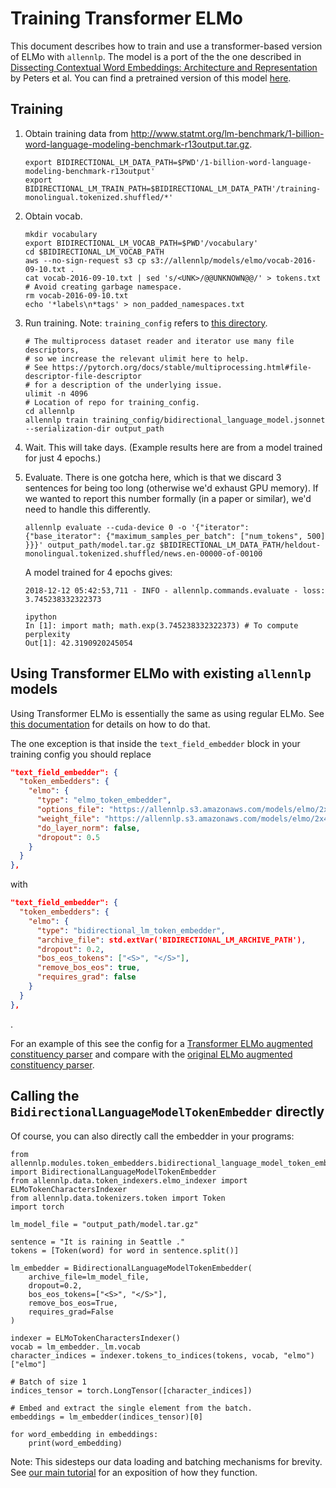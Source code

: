 # Training Transformer ELMo

This document describes how to train and use a transformer-based version of ELMo with `allennlp`. The model is a port of the the one described in [Dissecting Contextual Word Embeddings: Architecture and Representation](https://www.semanticscholar.org/paper/4dc99343fdc57cf974746e9549c6ee56f013cee5) by Peters et al. You can find a pretrained version of this model [here](https://allennlp.s3.amazonaws.com/models/transformer-elmo-2019.01.10.tar.gz).

## Training

1. Obtain training data from http://www.statmt.org/lm-benchmark/1-billion-word-language-modeling-benchmark-r13output.tar.gz.
    ```
    export BIDIRECTIONAL_LM_DATA_PATH=$PWD'/1-billion-word-language-modeling-benchmark-r13output'
    export BIDIRECTIONAL_LM_TRAIN_PATH=$BIDIRECTIONAL_LM_DATA_PATH'/training-monolingual.tokenized.shuffled/*'
    ```
2. Obtain vocab.
    ```
    mkdir vocabulary
    export BIDIRECTIONAL_LM_VOCAB_PATH=$PWD'/vocabulary'
    cd $BIDIRECTIONAL_LM_VOCAB_PATH
    aws --no-sign-request s3 cp s3://allennlp/models/elmo/vocab-2016-09-10.txt .
    cat vocab-2016-09-10.txt | sed 's/<UNK>/@@UNKNOWN@@/' > tokens.txt
    # Avoid creating garbage namespace.
    rm vocab-2016-09-10.txt
    echo '*labels\n*tags' > non_padded_namespaces.txt
    ```
3. Run training. Note: `training_config` refers to [this directory](../../training_config).
    ```
    # The multiprocess dataset reader and iterator use many file descriptors,
    # so we increase the relevant ulimit here to help.
    # See https://pytorch.org/docs/stable/multiprocessing.html#file-descriptor-file-descriptor
    # for a description of the underlying issue.
    ulimit -n 4096
    # Location of repo for training_config.
    cd allennlp
    allennlp train training_config/bidirectional_language_model.jsonnet --serialization-dir output_path
    ```
4. Wait. This will take days. (Example results here are from a model trained for just 4 epochs.)
5. Evaluate. There is one gotcha here, which is that we discard 3 sentences for being too long (otherwise we'd exhaust GPU memory). If we wanted to report this number formally (in a paper or similar), we'd need to handle this differently.
    ```
    allennlp evaluate --cuda-device 0 -o '{"iterator": {"base_iterator": {"maximum_samples_per_batch": ["num_tokens", 500] }}}' output_path/model.tar.gz $BIDIRECTIONAL_LM_DATA_PATH/heldout-monolingual.tokenized.shuffled/news.en-00000-of-00100
    ```

    A model trained for 4 epochs gives:
    ```
    2018-12-12 05:42:53,711 - INFO - allennlp.commands.evaluate - loss: 3.745238332322373

    ipython
    In [1]: import math; math.exp(3.745238332322373) # To compute perplexity
    Out[1]: 42.3190920245054
    ```

## Using Transformer ELMo with existing `allennlp` models

Using Transformer ELMo is essentially the same as using regular ELMo. See [this documentation](elmo.md#using-elmo-with-existing-allennlp-models) for details on how to do that.

The one exception is that inside the `text_field_embedder` block in your training config you should replace

```json
"text_field_embedder": {
  "token_embedders": {
    "elmo": {
      "type": "elmo_token_embedder",
      "options_file": "https://allennlp.s3.amazonaws.com/models/elmo/2x4096_512_2048cnn_2xhighway/elmo_2x4096_512_2048cnn_2xhighway_options.json",
      "weight_file": "https://allennlp.s3.amazonaws.com/models/elmo/2x4096_512_2048cnn_2xhighway/elmo_2x4096_512_2048cnn_2xhighway_weights.hdf5",
      "do_layer_norm": false,
      "dropout": 0.5
    }
  }
},
```

with

```json
"text_field_embedder": {
  "token_embedders": {
    "elmo": {
      "type": "bidirectional_lm_token_embedder",
      "archive_file": std.extVar('BIDIRECTIONAL_LM_ARCHIVE_PATH'),
      "dropout": 0.2,
      "bos_eos_tokens": ["<S>", "</S>"],
      "remove_bos_eos": true,
      "requires_grad": false
    }
  }
},
```
.

For an example of this see the config for a [Transformer ELMo augmented constituency parser](../../training_config/constituency_parser_transformer_elmo.jsonnet) and compare with the [original ELMo augmented constituency parser](../../training_config/constituency_parser_elmo.jsonnet).

## Calling the `BidirectionalLanguageModelTokenEmbedder` directly

Of course, you can also directly call the embedder in your programs:

```
from allennlp.modules.token_embedders.bidirectional_language_model_token_embedder import BidirectionalLanguageModelTokenEmbedder
from allennlp.data.token_indexers.elmo_indexer import ELMoTokenCharactersIndexer
from allennlp.data.tokenizers.token import Token
import torch

lm_model_file = "output_path/model.tar.gz"

sentence = "It is raining in Seattle ."
tokens = [Token(word) for word in sentence.split()]

lm_embedder = BidirectionalLanguageModelTokenEmbedder(
    archive_file=lm_model_file,
    dropout=0.2,
    bos_eos_tokens=["<S>", "</S>"],
    remove_bos_eos=True,
    requires_grad=False
)

indexer = ELMoTokenCharactersIndexer()
vocab = lm_embedder._lm.vocab
character_indices = indexer.tokens_to_indices(tokens, vocab, "elmo")["elmo"]

# Batch of size 1
indices_tensor = torch.LongTensor([character_indices])

# Embed and extract the single element from the batch.
embeddings = lm_embedder(indices_tensor)[0]

for word_embedding in embeddings:
    print(word_embedding)
```

Note: This sidesteps our data loading and batching mechanisms for brevity. See [our main tutorial](https://allennlp.org/tutorials) for an exposition of how they function.
